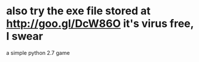 also try the exe file stored at http://goo.gl/DcW86O
it's virus free, I swear
================

a simple python 2.7 game
